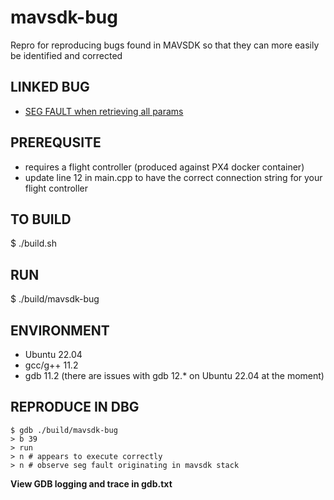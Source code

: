 # mavsdk-bug
Repro for reproducing bugs found in MAVSDK so that they can more easily be identified and corrected

## LINKED BUG
* [SEG FAULT when retrieving all params](https://github.com/mavlink/MAVSDK/issues/1917)

## PREREQUSITE
* requires a flight controller (produced against PX4 docker container)
* update line 12 in main.cpp to have the correct connection string for your flight controller

## TO BUILD
$ ./build.sh

## RUN
$ ./build/mavsdk-bug

## ENVIRONMENT
- Ubuntu 22.04
- gcc/g++ 11.2
- gdb 11.2 (there are issues with gdb 12.* on Ubuntu 22.04 at the moment)

## REPRODUCE IN DBG
```shell
$ gdb ./build/mavsdk-bug
> b 39
> run
> n # appears to execute correctly
> n # observe seg fault originating in mavsdk stack
```

**View GDB logging and trace in gdb.txt**

